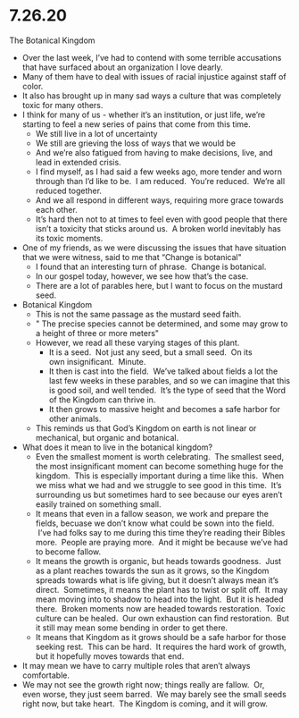 # 7.26.20

The Botanical Kingdom

* Over the last week, I’ve had to contend with some terrible accusations that have surfaced about an organization I love dearly.
* Many of them have to deal with issues of racial injustice against staff of color.
* It also has brought up in many sad ways a culture that was completely toxic for many others.
* I think for many of us - whether it’s an institution, or just life, we’re starting to feel a new series of pains that come from this time.
	* We still live in a lot of uncertainty
	* We still are grieving the loss of ways that we would be
	* And we’re also fatigued from having to make decisions, live, and lead in extended crisis.
	* I find myself, as I had said a few weeks ago, more tender and worn through than I’d like to be.  I am reduced.  You’re reduced.  We’re all reduced together.
	* And we all respond in different ways, requiring more grace towards each other.
	* It’s hard then not to at times to feel even with good people that there isn’t a toxicity that sticks around us.  A broken world inevitably has its toxic moments.
* One of my friends, as we were discussing the issues that have situation that we were witness, said to me that “Change is botanical"
	* I found that an interesting turn of phrase.  Change is botanical.
	* In our gospel today, however, we see how that’s the case.
	* There are a lot of parables here, but I want to focus on the mustard seed.
* Botanical Kingdom
	* This is not the same passage as the mustard seed faith.
	* " The precise species cannot be determined, and some may grow to a height of three or more meters"
	* However, we read all these varying stages of this plant.
		* It is a seed.  Not just any seed, but a small seed.  On its own insignificant.  Minute.  
		* It then is cast into the field.  We’ve talked about fields a lot the last few weeks in these parables, and so we can imagine that this is good soil, and well tended.  It’s the type of seed that the Word of the Kingdom can thrive in.
		* It then grows to massive height and becomes a safe harbor for other animals.
	* This reminds us that God’s Kingdom on earth is not linear or mechanical, but organic and botanical.
* What does it mean to live in the botanical kingdom?
	* Even the smallest moment is worth celebrating.  The smallest seed, the most insignificant moment can become something huge for the kingdom.  This is especially important during a time like this.  When we miss what we had and we struggle to see good in this time.  It’s surrounding us but sometimes hard to see because our eyes aren’t easily trained on something small.
	* It means that even in a fallow season, we work and prepare the fields, becuase we don’t know what could be sown into the field.  I’ve had folks say to me during this time they’re reading their Bibles more.  People are praying more.  And it might be because we’ve had to become fallow.
	* It means the growth is organic, but heads towards goodness.  Just as a plant reaches towards the sun as it grows, so the Kingdom spreads towards what is life giving, but it doesn’t always mean it’s direct.  Sometimes, it means the plant has to twist or split off.  It may mean moving into to shadow to head into the light.  But it is headed there.  Broken moments now are headed towards restoration.  Toxic culture can be healed.  Our own exhaustion can find restoration.  But it still may mean some bending in order to get there.
	* It means that Kingdom as it grows should be a safe harbor for those seeking rest.  This can be hard.  It requires the hard work of growth, but it hopefully moves towards that end.  
* It may mean we have to carry multiple roles that aren’t always comfortable.
* We may not see the growth right now; things really are fallow.  Or, even worse, they just seem barred.  We may barely see the small seeds right now, but take heart.  The Kingdom is coming, and it will grow.
